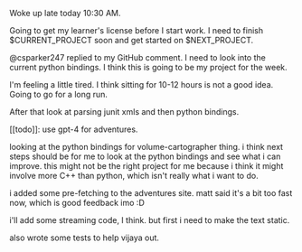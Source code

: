 
Woke up late today 10:30 AM.

Going to get my learner's license before I start work.
I need to finish $CURRENT_PROJECT soon and get started
on $NEXT_PROJECT.

@csparker247 replied to my GitHub comment. I need to look
into the current python bindings. I think this is going to
be my project for the week.

I'm feeling a little tired. I think sitting for 10-12 hours
is not a good idea. Going to go for a long run.

After that look at parsing junit xmls and then python
bindings.

[[todo]]: use gpt-4 for adventures.

looking at the python bindings for volume-cartographer thing.
i think next steps should be for me to look at the
python bindings and see what i can improve. this might not be
the right project for me because i think it might involve more
C++ than python, which isn't really what i want to do.

i added some pre-fetching to the adventures site. matt said it's
a bit too fast now, which is good feedback imo :D

i'll add some streaming code, I think. but first i need to make the
text static.

also wrote some tests to help vijaya out.
